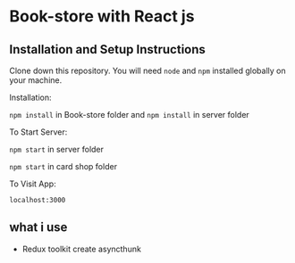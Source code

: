 # Book-store with React js

## Installation and Setup Instructions

Clone down this repository. You will need `````node````` and `````npm````` installed globally on your machine.

Installation:

`````npm install````` in Book-store folder and `````npm install`````  in server folder

To Start Server:


`````npm start````` in server folder

`````npm start````` in card shop folder

To Visit App:

`````localhost:3000`````

## what i use 

* Redux toolkit create asyncthunk
